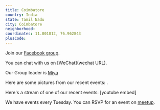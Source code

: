 ```yaml
---
title: Coimbatore
country: India
state: Tamil Nadu
city: Coimbatore
neighborhood: 
coordinates: 11.001812, 76.962843
plusCode:
---
```

Join our [Facebook group](https://www.facebook.com/groups/free.code.camp.coimbatore).

You can chat with us on [WeChat](wechat URL).

Our Group leader is [Miya](freecodecamp.org/miya)

Here are some pictures from our recent events:
![]().

Here's a stream of one of our recent events:
[youtube embed]

We have events every Tuesday. You can RSVP for an event on [meetup](meetupurl).
